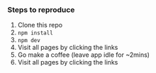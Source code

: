 ### Steps to reproduce

1. Clone this repo
2. `npm install`
3. `npm dev`
4. Visit all pages by clicking the links
5. Go make a coffee (leave app idle for ~2mins)
6. Visit all pages by clicking the links
